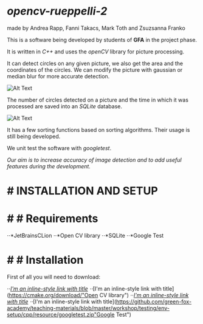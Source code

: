 # *opencv-rueppelli-2*
<p>made by Andrea Rapp, Fanni Takacs, Mark Toth and Zsuzsanna Franko</p>

 This is a software being developed by students of **GFA** in the project phase. 

 It is written in *C++* and uses the *openCV* library for picture processing.
 
 It can detect circles on any given picture, we also get the area and the coordinates of the circles.
 We can modify the picture with gaussian or median blur for more accurate detection.
 
 ![Alt Text](img/featuresguide01.jpg)
 
 
 The number of circles detected on a picture and the time in which it was processed are saved into an *SQLite* database.
 
  ![Alt Text](img/featuresguide02.jpg)
 
 
 It has a few sorting functions based on sorting algorithms. Their usage is still being developed.
 
 We unit test the software with *googletest*.

*Our aim is to increase accuracy of image detection and to add useful features during the development.*

# # INSTALLATION AND SETUP

# # # Requirements

⋅⋅*JetBrainsCLion
⋅⋅*Open CV library
⋅⋅*SQLite
⋅⋅*Google Test

# # # Installation

First of all you will need to download:

⋅⋅*[I'm an inline-style link with title](https://cmake.org/download/"CMake")
⋅⋅*[I'm an inline-style link with title](https://cmake.org/download/"Open CV library")
⋅⋅*[I'm an inline-style link with title](https://dev.mysql.com/downloads/mysql/"MySQL")
⋅⋅*[I'm an inline-style link with title](https://github.com/green-fox-academy/teaching-materials/blob/master/workshop/testing/env-setup/cpp/resource/googletest.zip"Google Test")

